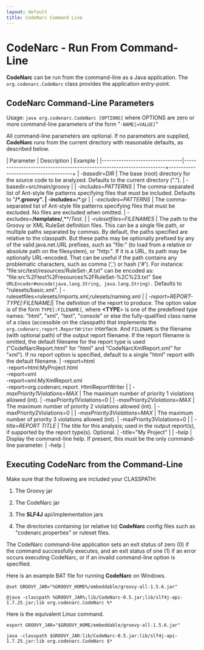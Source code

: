 ```yaml
---
layout: default
title: CodeNarc Command Line
---
```


# CodeNarc - Run From Command-Line

**CodeNarc** can be run from the command-line as a Java application. The `org.codenarc.CodeNarc`
class provides the application entry-point.

## CodeNarc Command-Line Parameters

Usage: `java org.codenarc.CodeNarc [OPTIONS]`
where OPTIONS are zero or more command-line parameters of the form "`-NAME[=VALUE]`"

All command-line parameters are optional. If no parameters are supplied, **CodeNarc** runs from the
current directory with reasonable defaults, as described below.

| Parameter                   | Description                  | Example                          |
|---------------------------------|----------------------------------------------------------------------+--------------------------------------+
| *-basedir=DIR*                  | The base (root) directory for the source code to be analyzed. Defaults to the current directory (".").       | -basedir=src/main/groovy |
| *-includes=PATTERNS*            | The comma-separated list of Ant-style file patterns specifying files that must be included. Defaults to "**/*.groovy". | -includes=**/*.gr |
| *-excludes=PATTERNS*            | The comma-separated list of Ant-style file patterns specifying files that must be excluded. No files are excluded when omitted.     |  -excludes=**/templates/**,**/*Test.* |
| *-rulesetfiles=FILENAMES*       | The path to the Groovy or XML RuleSet definition files. This can be a single file path, or multiple paths separated by commas. By default, the paths specified are relative to the classpath. But these paths may be optionally prefixed by any of the valid java.net.URL prefixes, such as "file:" (to load from a relative or absolute path on the filesystem), or "http:". If it is a URL, its path may be optionally URL-encoded. That can be useful if the path contains any problematic characters, such as comma (',') or hash ('#'). For instance: "file:src/test/resources/RuleSet-,#.txt" can be encoded as: "file:src%2Ftest%2Fresources%2FRuleSet-%2C%23.txt" See `URLEncoder#encode(java.lang.String, java.lang.String).` Defaults to "rulesets/basic.xml". | -rulesetfiles=rulesets/imports.xml,rulesets/naming.xml |
| *-report=REPORT-TYPE[:FILENAME]*| The definition of the report to produce. The option value is of the form `TYPE[:FILENAME]`, where **<TYPE**> is one of the predefined type names: "html", "xml", "text", "console" or else the fully-qualified class name of a class (accessible on the classpath) that implements the `org.codenarc.report.ReportWriter` interface. And `FILENAME` is the filename (with optional path) of the output report filename. If the report filename is omitted, the default filename for the report type is used ("CodeNarcReport.html" for "html" and "CodeNarcXmlReport.xml" for "xml"). If no report option is specified, default to a single "html" report with the default filename.                                                    | -report=html <br/>-report=html:MyProject.html <br/>-report=xml <br/>-report=xml:MyXmlReport.xml <br/>-report=org.codenarc.report. HtmlReportWriter |
| *-maxPriority1Violations=MAX*   | The maximum number of priority 1 violations allowed (int).           | -maxPriority1Violations=0            |
| *-maxPriority2Violations=MAX*   | The maximum number of priority 2 violations allowed (int).           | -maxPriority2Violations=0            |
| *-maxPriority3Violations=MAX*   | The maximum number of priority 3 violations allowed (int).           | -maxPriority3Violations=0            |
| *-title=REPORT TITLE*           | The title for this analysis; used in the output report(s), if supported by the report type(s). Optional. | -title="My Project" |
| *-help*                         | Display the command-line help. If present, this must be the only command-line parameter. | -help                                |

## Executing CodeNarc from the Command-Line

Make sure that the following are included your CLASSPATH:

  1. The Groovy jar

  2. The CodeNarc jar

  3. The **SLF4J** api/implementation jars

  4. The directories containing (or relative to) **CodeNarc** config files such as "codenarc.properties"
        or ruleset files.

The CodeNarc command-line application sets an exit status of zero (0) if the command successfully executes, and
an exit status of one (1) if an error occurs executing CodeNarc, or if an invalid command-line option is specified.

Here is an example BAT file for running **CodeNarc** on Windows.

```
@set GROOVY_JAR="%GROOVY_HOME%/embeddable/groovy-all-1.5.6.jar"

@java -classpath %GROOVY_JAR%;lib/CodeNarc-0.5.jar;lib/slf4j-api-1.7.25.jar;lib org.codenarc.CodeNarc %*
```

Here is the equivalent Linux command.

```
export GROOVY_JAR="$GROOVY_HOME/embeddable/groovy-all-1.5.6.jar"

java -classpath $GROOVY_JAR:lib/CodeNarc-0.5.jar:lib/slf4j-api-1.7.25.jar:lib org.codenarc.CodeNarc $*
```